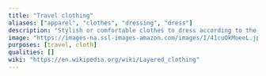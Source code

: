 ```yaml
---
title: "Travel clothing"
aliases: ["apparel", "clothes", "dressing", "dress"]
description: "Stylish or comfortable clothes to dress according to the occasion."
image: "https://images-na.ssl-images-amazon.com/images/I/41cuOkMoeeL.jpg"
purposes: [travel, cloth]
qualities: []
wiki: "https://en.wikipedia.org/wiki/Layered_clothing"
---
```

